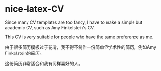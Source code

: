 # nice-latex-CV

Since many CV templates are too fancy, I have to make a simple but academic CV, such as Amy Finkelstein's CV.

This CV is very suitable for people who have the same preference as me.

由于很多简历模板过于花哨，我不得不制作一份简单但学术性的简历，例如Amy Finkelstein的简历。

这份简历非常适合和我有同样喜好的人。

